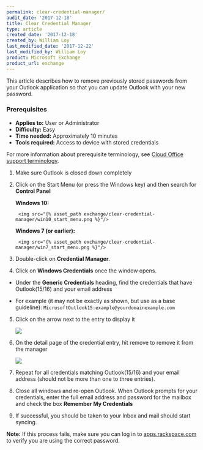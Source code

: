 ```yaml
---
permalink: clear-credential-manager/
audit_date: '2017-12-18'
title: Clear Credential Manager
type: article
created_date: '2017-12-18'
created_by: William Loy
last_modified_date: '2017-12-22'
last_modified_by: William Loy
product: Microsoft Exchange
product_url: exchange
---
```


This article describes how to remove previously stored passwords from your Outlook application so that you can update Outlook with your new password.


### Prerequisites

- **Applies to:** User or Administrator
- **Difficulty:** Easy
- **Time needed:** Approximately 10 minutes
- **Tools required:** Access to device with stored credentials

For more information about prerequisite terminology, see [Cloud Office support terminology](/how-to/cloud-office-support-terminology).

1. Make sure Outlook is closed down completely

2. Click on the Start Menu (or press the Windows key) and then search for **Control Panel**

    **Windows 10:**

        <img src="{% asset_path exchange/clear-credential-manager/win10_start_menu.png %}"/>

    **Windows 7 (or earlier):**

        <img src="{% asset_path exchange/clear-credential-manager/win7_start_menu.png %}"/>


3. Double-click on **Credential Manager**.

4. Click on **Windows Credentials** once the window opens.

  - Under the **Generic Credentials** heading, find the credentials that have Outlook(15/16) and your email address

  - For example (it may not be exactly as shown, but use as a base guideline): ```MicrosoftOutlook15:example@yourdomainexample.com```

5. Click on the arrow next to the entry to display it

    <img src="{% asset_path exchange/clear-credential-manager/CredentialManager.png %}"/>

6. On the detail page of the credential entry, hit remove to remove it from the manager

    <img src="{% asset_path exchange/clear-credential-manager/CredentialManagerDetail.png %}"/>

7. Repeat for all credentials matching Outlook(15/16) and your email address (should not be more than one to three entries).

8. Close all windows and re-open Outlook. When Outlook prompts for your credentials, enter the full email address and password for the mailbox and check the box **Remember My Credentials**

9. If successful, you should be taken to your Inbox and mail should start syncing.

**Note:** If this process fails, make sure you can log in to [apps.rackspace.com](https://apps.rackspace.com/index.php) to verify you are using the correct password.
